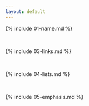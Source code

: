 ```yaml
---
layout: default
---
```


{% include 01-name.md %}

<br>

{% include 03-links.md %}

<br>

{% include 04-lists.md %}

<br>

{% include 05-emphasis.md %}


<object data="{{ site.url }}{{ site.baseurl }}/_pdfs/resume.pdf" width="1000" height="1000" type="application/pdf"></object>
